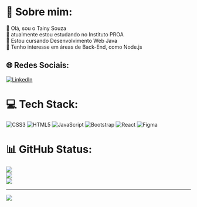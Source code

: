 # 💫 Sobre mim:
🔭 Olá, sou o Tainy Souza<br>
👯 atualmente estou estudando no Instituto PROA<br>
🤝 Estou cursando Desenvolvimento Web Java<br>
🌱 Tenho interesse em áreas de Back-End, como Node.js<br>


## 🌐 Redes Sociais:
[![LinkedIn](https://img.shields.io/badge/LinkedIn-%230077B5.svg?logo=linkedin&logoColor=white)](https://linkedin.com/in/www.linkedin.com/in/tainy-souza-a455571a6) 

# 💻 Tech Stack:
![CSS3](https://img.shields.io/badge/css3-%231572B6.svg?style=for-the-badge&logo=css3&logoColor=white) ![HTML5](https://img.shields.io/badge/html5-%23E34F26.svg?style=for-the-badge&logo=html5&logoColor=white) ![JavaScript](https://img.shields.io/badge/javascript-%23323330.svg?style=for-the-badge&logo=javascript&logoColor=%23F7DF1E) ![Bootstrap](https://img.shields.io/badge/bootstrap-%23563D7C.svg?style=for-the-badge&logo=bootstrap&logoColor=white) ![React](https://img.shields.io/badge/react-%2320232a.svg?style=for-the-badge&logo=react&logoColor=%2361DAFB) 	![Figma](https://img.shields.io/badge/figma-%23F24E1E.svg?style=for-the-badge&logo=figma&logoColor=white)
# 📊 GitHub Status:
![](https://github-readme-stats.vercel.app/api?username=tainyeduardo&theme=dark&hide_border=false&include_all_commits=true&count_private=true)<br/>
![](https://github-readme-streak-stats.herokuapp.com/?user=tainyeduardo&theme=dark&hide_border=false)<br/>
![](https://github-readme-stats.vercel.app/api/top-langs/?username=tainyeduardo&theme=dark&hide_border=false&include_all_commits=true&count_private=true&layout=compact)

---
[![](https://visitcount.itsvg.in/api?id=tainyeduardo&icon=0&color=0)](https://visitcount.itsvg.in)
